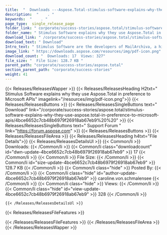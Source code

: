 ```yaml
---
title:  "  Downloads ---Aspose.Total-stimulus-software-explains-why-they-use-aspose.total-in-preference-to-microsoft-apis . " 
description:  "    . " 
keywords:  "    . " 
page_type:  single_release_page
folder_link: " corporate/success-stories/aspose.total/stimulus-software-explains-why-they-use-aspose.total-in-preference-to-microsoft-apis/"
folder_name: " Stimulus Software explains why they use Aspose.Total in preference to Microsoft APIs"
download_link: " /corporate/success-stories/aspose.total/stimulus-software-explains-why-they-use-aspose.total-in-preference-to-microsoft-apis/4bce6652c7cb48b6979f26918ab67eb9"
download_text: " Download"
Intro_text: " Stimulus Software are the developers of MailArchiva, a high quality email archiv..."
image_link: " https://downloads.aspose.com/resources/img/pdf-icon.png"
download_count: "  Downloads: 17  Views: 327"
file_size: "  File Size: 128.7 KB "
parent_path: "corporate/success-stories/aspose.total"
section_parent_path: "corporate/success-stories"
weight: 41 
---
```


{{< Releases/ReleasesWapper >}}
  {{< Releases/ReleasesHeading H2txt=" Stimulus Software explains why they use Aspose.Total in preference to Microsoft APIs" imagelink="/resources/img/pdf-icon.png">}}
  {{< Releases/ReleasesButtons >}}
    {{< Releases/ReleasesSingleButtons text=" Download" link="/corporate/success-stories/aspose.total/stimulus-software-explains-why-they-use-aspose.total-in-preference-to-microsoft-apis/4bce6652c7cb48b6979f26918ab67eb9%20%20" >}}
    {{< Releases/ReleasesSingleButtons text=" Support Forum " link="https://forum.aspose.com" >}}
  {{< Releases/ReleasesButtons >}}
  {{< Releases/ReleasesFileArea >}}
    {{< Releases/ReleasesHeading h4txt="File Details">}}
    {{< Releases/ReleasesDetailsUl >}}
            {{< Common/li  >}} Downloads: {{< /Common/li >}} 
      {{< Common/li class="downloadcount" id="dwn-update-4bce6652c7cb48b6979f26918ab67eb9" >}} 17 {{< /Common/li >}} 
      {{< Common/li  >}} File Size: {{< /Common/li >}} 
      {{< Common/li id="size-update-4bce6652c7cb48b6979f26918ab67eb9" >}} 128.7 KB {{< /Common/li >}} 
      {{< Common/li  class="hide" >}} Posted By: {{< /Common/li >}} 
      {{< Common/li class="hide" id="author-update-4bce6652c7cb48b6979f26918ab67eb9" >}} caroline.von.schmalensee {{< /Common/li >}} 
      {{< Common/li class="hide"  >}} Views: {{< /Common/li >}} 
      {{< Common/li class="hide" id="view-update-4bce6652c7cb48b6979f26918ab67eb9" >}} 328 {{< /Common/li >}} 

    {{< /Releases/ReleasesDetailsUl >}}

  {{< Releases/ReleasesFileFeatures >}}
      
  {{< /Releases/ReleasesFileFeatures >}}
 {{< /Releases/ReleasesFileArea >}}
{{< /Releases/ReleasesWapper >}}


